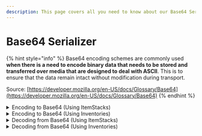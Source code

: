 ```yaml
---
description: This page covers all you need to know about our Base64 Serializer
---
```


# Base64 Serializer

{% hint style="info" %}
Base64 encoding schemes are commonly used **when there is a need to encode binary data that needs to be stored and transferred over media that are designed to deal with ASCII**. This is to ensure that the data remain intact without modification during transport.

Source: [https://developer.mozilla.org/en-US/docs/Glossary/Base64](https://developer.mozilla.org/en-US/docs/Glossary/Base64)
{% endhint %}

<details>

<summary>Encoding to Base64 (Using ItemStacks)</summary>

You are able to convert ItemStacks to Base64 using this method. The String contains all the properties of the ItemStack along with any custom NBT values you add to it using external plugins like NBTAPI.

```java
// This is the base64 code that you can save wherever you want
String base64 = BukkitSerializer.itemStackArrayToBase64(new ItemStack[]{item})
```

</details>

<details>

<summary>Encoding to Base64 (Using Inventories)</summary>

You are able to convert Inventories to Base64 using this method. The String array you get has two sets of Strings, one being the armor contents, the second being the actual inventory contents. The Strings also contains where the items were previously located in your inventory along with all the properties of the ItemStacks.

```java
String[] inv = BukkitSerializer.playerInventoryToBase64(player.getInventory());
String contentsBase64 = inv[0]
String armorBase64 = inv[1]
```

</details>

<details>

<summary>Decoding from Base64 (Using ItemStacks)</summary>

You are able to convert Base64 to ItemStacks using this method. Using a proper ItemStack Base64 String, you will be able to get the Item you previously converted.

```java
String base64 = "YOUR BASE64 CODE"

// This is the item resulting from the base64 code you provided
ItemStack converted = BukkitSerializer.itemStackArrayFromBase64(base64)[0];
```

</details>

<details>

<summary>Decoding from Base64 (Using Inventories)</summary>

You are able to convert Base64 to Inventories using this method. Using a proper Inventory Base64 String, you will be able to get the Inventory you previously converted.

```java
String contentsBase64 = "THE BASE64 STRING OF YOUR INVENTORY CONTENTS"
String armorBase64 = "THE BASE64 STRING OF YOUR ARMOR"

Inventory inventory = BukkitSerializer.inventoryFromBase64(contentsBase64);
ItemStack[] armor = BukkitSerializer.itemStackArrayFromBase64(armorBase64);
```

</details>
